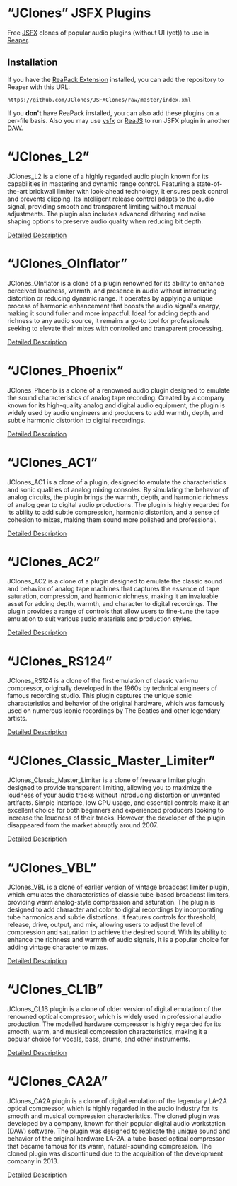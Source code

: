 # “JClones” JSFX Plugins
Free [JSFX](https://www.reaper.fm/sdk/js/) clones of popular audio plugins (without UI (yet)) to use in [Reaper](https://www.reaper.fm/).

## Installation
If you have the [ReaPack Extension](https://reapack.com/) installed, you can add the repository to Reaper with this URL:

```
https://github.com/JClones/JSFXClones/raw/master/index.xml
```

If you **don't** have ReaPack installed, you can also add these plugins on a per-file basis. Also you may use [ysfx](https://github.com/jpcima/ysfx) or [ReaJS](https://www.reaper.fm/reaplugs/) to run JSFX plugin in another DAW. 

# “JClones_L2”

JClones_L2 is a clone of a highly regarded audio plugin known for its capabilities in mastering and dynamic range control. Featuring a state-of-the-art brickwall limiter with look-ahead technology, it ensures peak control and prevents clipping. Its intelligent release control adapts to the audio signal, providing smooth and transparent limiting without manual adjustments. The plugin also includes advanced dithering and noise shaping options to preserve audio quality when reducing bit depth.

[Detailed Description](https://github.com/JClones/JSFXClones/blob/master/JClones_L2.md)

# “JClones_OInflator”

JClones_OInflator is a clone of a plugin renowned for its ability to enhance perceived loudness, warmth, and presence in audio without introducing distortion or reducing dynamic range. It operates by applying a unique process of harmonic enhancement that boosts the audio signal's energy, making it sound fuller and more impactful. Ideal for adding depth and richness to any audio source, it remains a go-to tool for professionals seeking to elevate their mixes with controlled and transparent processing.

[Detailed Description](https://github.com/JClones/JSFXClones/blob/master/JClones_OInflator.md)

# “JClones_Phoenix”
JClones_Phoenix is a clone of a renowned audio plugin designed to emulate the sound characteristics of analog tape recording. Created by a company known for its high-quality analog and digital audio equipment, the plugin is widely used by audio engineers and producers to add warmth, depth, and subtle harmonic distortion to digital recordings.

[Detailed Description](https://github.com/JClones/JSFXClones/blob/master/JClones_Phoenix.md)

# “JClones_AC1”
JClones_AC1 is a clone of a plugin, designed to emulate the characteristics and sonic qualities of analog mixing consoles. By simulating the behavior of analog circuits, the plugin brings the warmth, depth, and harmonic richness of analog gear to digital audio productions. The plugin is highly regarded for its ability to add subtle compression, harmonic distortion, and a sense of cohesion to mixes, making them sound more polished and professional.

[Detailed Description](https://github.com/JClones/JSFXClones/blob/master/JClones_AC1.md)

# “JClones_AC2”
JClones_AC2 is a clone of a plugin designed to emulate the classic sound and behavior of analog tape machines that captures the essence of tape saturation, compression, and harmonic richness, making it an invaluable asset for adding depth, warmth, and character to digital recordings. The plugin provides a range of controls that allow users to fine-tune the tape emulation to suit various audio materials and production styles.

[Detailed Description](https://github.com/JClones/JSFXClones/blob/master/JClones_AC2.md)

# “JClones_RS124”
JClones_RS124 is a clone of the first emulation of classic vari-mu compressor, originally developed in the 1960s by technical engineers of famous recording studio. This plugin captures the unique sonic characteristics and behavior of the original hardware, which was famously used on numerous iconic recordings by The Beatles and other legendary artists.

[Detailed Description](https://github.com/JClones/JSFXClones/blob/master/JClones_RS124.md)

# “JClones_Classic_Master_Limiter”
JClones_Classic_Master_Limiter is a clone of freeware limiter plugin designed to provide transparent limiting, allowing you to maximize the loudness of your audio tracks without introducing distortion or unwanted artifacts. Simple interface, low CPU usage, and essential controls make it an excellent choice for both beginners and experienced producers looking to increase the loudness of their tracks. However, the developer of the plugin disappeared from the market abruptly around 2007.

[Detailed Description](https://github.com/JClones/JSFXClones/blob/master/JClones_Classic_Master_Limiter.md)

# “JClones_VBL”
JClones_VBL is a clone of earlier version of vintage broadcast limiter plugin, which emulates the characteristics of classic tube-based broadcast limiters, providing warm analog-style compression and saturation. The plugin is designed to add character and color to digital recordings by incorporating tube harmonics and subtle distortions. It features controls for threshold, release, drive, output, and mix, allowing users to adjust the level of compression and saturation to achieve the desired sound. With its ability to enhance the richness and warmth of audio signals, it is a popular choice for adding vintage character to mixes.

[Detailed Description](https://github.com/JClones/JSFXClones/blob/master/JClones_VBL.md)

# “JClones_CL1B”
JClones_CL1B plugin is a clone of older version of digital emulation of the renowned optical compressor, which is widely used in professional audio production. The modelled hardware compressor is highly regarded for its smooth, warm, and musical compression characteristics, making it a popular choice for vocals, bass, drums, and other instruments.

[Detailed Description](https://github.com/JClones/JSFXClones/blob/master/JClones_CL1B.md)

# “JClones_CA2A”
JClones_CA2A plugin is a clone of digital emulation of the legendary LA-2A optical compressor, which is highly regarded in the audio industry for its smooth and musical compression characteristics. The cloned plugin was developed by a company, known for their popular digital audio workstation (DAW) software. The plugin was designed to replicate the unique sound and behavior of the original hardware LA-2A, a tube-based optical compressor that became famous for its warm, natural-sounding compression. The cloned plugin was discontinued due to the acquisition of the development company in 2013.

[Detailed Description](https://github.com/JClones/JSFXClones/blob/master/JClones_CA2A.md)
